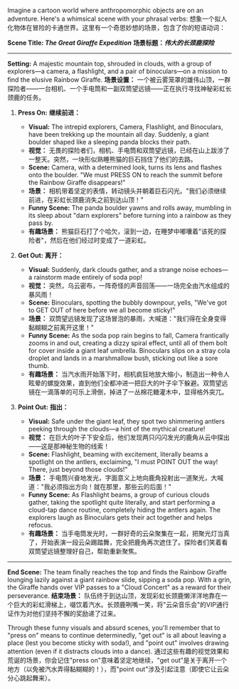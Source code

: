Imagine a cartoon world where anthropomorphic objects are on an adventure. Here's a whimsical scene with your phrasal verbs:
想象一个拟人化物体在冒险的卡通世界。这里有一个奇思妙想的场景，包含了你的短语动词：

**Scene Title: *The Great Giraffe Expedition***
**场景标题：*伟大的长颈鹿探险***

---

**Setting:** A majestic mountain top, shrouded in clouds, with a group of explorers—a camera, a flashlight, and a pair of binoculars—on a mission to find the elusive Rainbow Giraffe.
**场景设置：** 一个被云雾笼罩的雄伟山顶，一群探险者——一台相机、一个手电筒和一副双筒望远镜——正在执行寻找神秘彩虹长颈鹿的任务。

1. **Press On:**
   **继续前进：**
   - **Visual:** The intrepid explorers, Camera, Flashlight, and Binoculars, have been trekking up the mountain all day. Suddenly, a giant boulder shaped like a sleeping panda blocks their path.
   - **视觉：** 无畏的探险者们，相机、手电筒和双筒望远镜，已经在山上跋涉了一整天。突然，一块形似熟睡熊猫的巨石挡住了他们的去路。
   - **Scene:** Camera, with a determined look, turns its lens and flashes onto the boulder. "We must PRESS ON to reach the summit before the Rainbow Giraffe disappears!"
   - **场景：** 相机带着坚定的表情，转动镜头并朝着巨石闪光。"我们必须继续前进，在彩虹长颈鹿消失之前到达山顶！"
   - **Funny Scene:** The panda boulder yawns and rolls away, mumbling in its sleep about "darn explorers" before turning into a rainbow as they pass by.
   - **有趣场景：** 熊猫巨石打了个哈欠，滚到一边，在睡梦中嘟囔着"该死的探险者"，然后在他们经过时变成了一道彩虹。

2. **Get Out:**
   **离开：**
   - **Visual:** Suddenly, dark clouds gather, and a strange noise echoes—a rainstorm made entirely of soda pop!
   - **视觉：** 突然，乌云密布，一阵奇怪的声音回荡——一场完全由汽水组成的暴风雨！
   - **Scene:** Binoculars, spotting the bubbly downpour, yells, "We've got to GET OUT of here before we all become sticky!"
   - **场景：** 双筒望远镜发现了这场冒泡的暴雨，大喊道："我们得在全身变得黏糊糊之前离开这里！"
   - **Funny Scene:** As the soda pop rain begins to fall, Camera frantically zooms in and out, creating a dizzy spiral effect, until all of them bolt for cover inside a giant leaf umbrella. Binoculars slips on a stray cola droplet and lands in a marshmallow bush, sticking out like a sore thumb.
   - **有趣场景：** 当汽水雨开始落下时，相机疯狂地放大缩小，制造出一种令人眩晕的螺旋效果，直到他们全都冲进一把巨大的叶子伞下躲避。双筒望远镜在一滴落单的可乐上滑倒，掉进了一丛棉花糖灌木中，显得格外突兀。

3. **Point Out:**
   **指出：**
   - **Visual:** Safe under the giant leaf, they spot two shimmering antlers peeking through the clouds—a hint of the mythical creature!
   - **视觉：** 在巨大的叶子下安全后，他们发现两只闪闪发光的鹿角从云中探出——这是那神秘生物的线索！
   - **Scene:** Flashlight, beaming with excitement, literally beams a spotlight on the antlers, exclaiming, "I must POINT OUT the way! There, just beyond those clouds!"
   - **场景：** 手电筒兴奋地发光，字面意义上地向鹿角投射出一道聚光，大喊道："我必须指出方向！就在那里，那些云的后面！"
   - **Funny Scene:** As Flashlight beams, a group of curious clouds gather, taking the spotlight quite literally, and start performing a cloud-tap dance routine, completely hiding the antlers again. The explorers laugh as Binoculars gets their act together and helps refocus.
   - **有趣场景：** 当手电筒发光时，一群好奇的云朵聚集在一起，把聚光灯当真了，开始表演一段云朵踢踏舞，完全把鹿角再次遮住了。探险者们笑着看双筒望远镜整理好自己，帮助重新聚焦。

---

**End Scene:** The team finally reaches the top and finds the Rainbow Giraffe lounging lazily against a giant rainbow slide, sipping a soda pop. With a grin, the Giraffe hands over VIP passes to a "Cloud Concert" as a reward for their perseverance.
**结束场景：** 队伍终于到达山顶，发现彩虹长颈鹿懒洋洋地靠在一个巨大的彩虹滑梯上，啜饮着汽水。长颈鹿咧嘴一笑，将"云朵音乐会"的VIP通行证作为对他们坚持不懈的奖励递了过来。

Through these funny visuals and absurd scenes, you'll remember that to "press on" means to continue determinedly, "get out" is all about leaving a place (lest you become sticky with soda!), and "point out" involves drawing attention (even if it distracts clouds into a dance).
通过这些有趣的视觉效果和荒诞的场景，你会记住"press on"意味着坚定地继续，"get out"是关于离开一个地方（以免被汽水弄得黏糊糊的！），而"point out"涉及引起注意（即使它让云朵分心跳起舞来）。